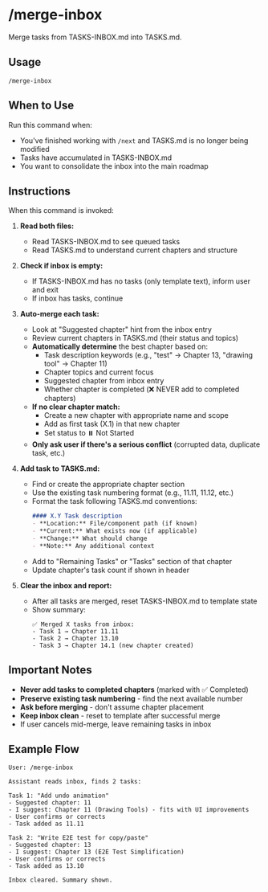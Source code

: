 # /merge-inbox

Merge tasks from TASKS-INBOX.md into TASKS.md.

## Usage

```
/merge-inbox
```

## When to Use

Run this command when:
- You've finished working with `/next` and TASKS.md is no longer being modified
- Tasks have accumulated in TASKS-INBOX.md
- You want to consolidate the inbox into the main roadmap

## Instructions

When this command is invoked:

1. **Read both files:**
   - Read TASKS-INBOX.md to see queued tasks
   - Read TASKS.md to understand current chapters and structure

2. **Check if inbox is empty:**
   - If TASKS-INBOX.md has no tasks (only template text), inform user and exit
   - If inbox has tasks, continue

3. **Auto-merge each task:**
   - Look at "Suggested chapter" hint from the inbox entry
   - Review current chapters in TASKS.md (their status and topics)
   - **Automatically determine** the best chapter based on:
     - Task description keywords (e.g., "test" → Chapter 13, "drawing tool" → Chapter 11)
     - Chapter topics and current focus
     - Suggested chapter from inbox entry
     - Whether chapter is completed (❌ NEVER add to completed chapters)
   - **If no clear chapter match:**
     - Create a new chapter with appropriate name and scope
     - Add as first task (X.1) in that new chapter
     - Set status to ⏸️ Not Started
   - **Only ask user if there's a serious conflict** (corrupted data, duplicate task, etc.)

4. **Add task to TASKS.md:**
   - Find or create the appropriate chapter section
   - Use the existing task numbering format (e.g., 11.11, 11.12, etc.)
   - Format the task following TASKS.md conventions:
     ```markdown
     #### X.Y Task description
     - **Location:** File/component path (if known)
     - **Current:** What exists now (if applicable)
     - **Change:** What should change
     - **Note:** Any additional context
     ```
   - Add to "Remaining Tasks" or "Tasks" section of that chapter
   - Update chapter's task count if shown in header

5. **Clear the inbox and report:**
   - After all tasks are merged, reset TASKS-INBOX.md to template state
   - Show summary:
     ```
     ✅ Merged X tasks from inbox:
     - Task 1 → Chapter 11.11
     - Task 2 → Chapter 13.10
     - Task 3 → Chapter 14.1 (new chapter created)
     ```

## Important Notes

- **Never add tasks to completed chapters** (marked with ✅ Completed)
- **Preserve existing task numbering** - find the next available number
- **Ask before merging** - don't assume chapter placement
- **Keep inbox clean** - reset to template after successful merge
- If user cancels mid-merge, leave remaining tasks in inbox

## Example Flow

```
User: /merge-inbox

Assistant reads inbox, finds 2 tasks:

Task 1: "Add undo animation"
- Suggested chapter: 11
- I suggest: Chapter 11 (Drawing Tools) - fits with UI improvements
- User confirms or corrects
- Task added as 11.11

Task 2: "Write E2E test for copy/paste"
- Suggested chapter: 13
- I suggest: Chapter 13 (E2E Test Simplification)
- User confirms or corrects
- Task added as 13.10

Inbox cleared. Summary shown.
```
